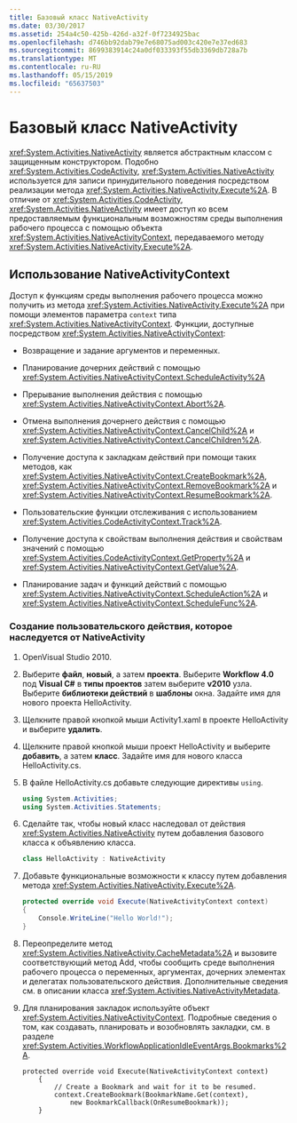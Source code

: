 ```yaml
---
title: Базовый класс NativeActivity
ms.date: 03/30/2017
ms.assetid: 254a4c50-425b-426d-a32f-0f7234925bac
ms.openlocfilehash: d746bb92dab79e7e68075ad003c420e7e37ed683
ms.sourcegitcommit: 8699383914c24a0df033393f55db3369db728a7b
ms.translationtype: MT
ms.contentlocale: ru-RU
ms.lasthandoff: 05/15/2019
ms.locfileid: "65637503"
---
```

# <a name="nativeactivity-base-class"></a>Базовый класс NativeActivity

<xref:System.Activities.NativeActivity> является абстрактным классом с защищенным конструктором. Подобно <xref:System.Activities.CodeActivity>, <xref:System.Activities.NativeActivity> используется для записи принудительного поведения посредством реализации метода <xref:System.Activities.NativeActivity.Execute%2A>. В отличие от <xref:System.Activities.CodeActivity>, <xref:System.Activities.NativeActivity> имеет доступ ко всем предоставляемым функциональным возможностям среды выполнения рабочего процесса с помощью объекта <xref:System.Activities.NativeActivityContext>, передаваемого методу <xref:System.Activities.NativeActivity.Execute%2A>.

## <a name="using-nativeactivitycontext"></a>Использование NativeActivityContext
 Доступ к функциям среды выполнения рабочего процесса можно получить из метода <xref:System.Activities.NativeActivity.Execute%2A> при помощи элементов параметра `context` типа <xref:System.Activities.NativeActivityContext>. Функции, доступные посредством <xref:System.Activities.NativeActivityContext>:

- Возвращение и задание аргументов и переменных.

- Планирование дочерних действий с помощью <xref:System.Activities.NativeActivityContext.ScheduleActivity%2A>

- Прерывание выполнения действия с помощью <xref:System.Activities.NativeActivityContext.Abort%2A>.

- Отмена выполнения дочернего действия с помощью <xref:System.Activities.NativeActivityContext.CancelChild%2A> и <xref:System.Activities.NativeActivityContext.CancelChildren%2A>.

- Получение доступа к закладкам действий при помощи таких методов, как <xref:System.Activities.NativeActivityContext.CreateBookmark%2A>, <xref:System.Activities.NativeActivityContext.RemoveBookmark%2A> и <xref:System.Activities.NativeActivityContext.ResumeBookmark%2A>.

- Пользовательские функции отслеживания с использованием <xref:System.Activities.CodeActivityContext.Track%2A>.

- Получение доступа к свойствам выполнения действия и свойствам значений с помощью <xref:System.Activities.CodeActivityContext.GetProperty%2A> и <xref:System.Activities.NativeActivityContext.GetValue%2A>.

- Планирование задач и функций действий с помощью <xref:System.Activities.NativeActivityContext.ScheduleAction%2A> и <xref:System.Activities.NativeActivityContext.ScheduleFunc%2A>.

### <a name="to-create-a-custom-activity-that-inherits-from-nativeactivity"></a>Создание пользовательского действия, которое наследуется от NativeActivity

1. OpenVisual Studio 2010.

2. Выберите **файл**, **новый**, а затем **проекта**. Выберите **Workflow 4.0** под **Visual C#** в **типы проектов** затем выберите **v2010** узла. Выберите **библиотеки действий** в **шаблоны** окна. Задайте имя для нового проекта HelloActivity.

3. Щелкните правой кнопкой мыши Activity1.xaml в проекте HelloActivity и выберите **удалить**.

4. Щелкните правой кнопкой мыши проект HelloActivity и выберите **добавить**, а затем **класс**. Задайте имя для нового класса HelloActivity.cs.

5. В файле HelloActivity.cs добавьте следующие директивы `using`.

    ```csharp
    using System.Activities;
    using System.Activities.Statements;
    ```

6. Сделайте так, чтобы новый класс наследовал от действия <xref:System.Activities.NativeActivity> путем добавления базового класса к объявлению класса.

    ```csharp
    class HelloActivity : NativeActivity
    ```

7. Добавьте функциональные возможности к классу путем добавления метода <xref:System.Activities.NativeActivity.Execute%2A>.

    ```csharp
    protected override void Execute(NativeActivityContext context)
    {
        Console.WriteLine("Hello World!");
    }
    ```

8. Переопределите метод <xref:System.Activities.NativeActivity.CacheMetadata%2A> и вызовите соответствующий метод Add, чтобы сообщить среде выполнения рабочего процесса о переменных, аргументах, дочерних элементах и делегатах пользовательского действия. Дополнительные сведения см. в описании класса <xref:System.Activities.NativeActivityMetadata>.

9. Для планирования закладок используйте объект <xref:System.Activities.NativeActivityContext>. Подробные сведения о том, как создавать, планировать и возобновлять закладки, см. в разделе <xref:System.Activities.WorkflowApplicationIdleEventArgs.Bookmarks%2A>.

    ```
    protected override void Execute(NativeActivityContext context)
        {
            // Create a Bookmark and wait for it to be resumed.
            context.CreateBookmark(BookmarkName.Get(context),
                new BookmarkCallback(OnResumeBookmark));
        }
    ```
